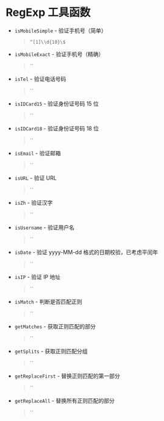 # RegExp 工具函数

- `isMobileSimple` - 验证手机号（简单）
  
  > `^[1]\\d{10}\$`
- `isMobileExact` - 验证手机号（精确）
  
  > ``
- `isTel` - 验证电话号码
  
  > ``
- `isIDCard15` - 验证身份证号码 15 位
  
  > ``
- `isIDCard18` - 验证身份证号码 18 位
  
  > ``
- `isEmail` - 验证邮箱
  
  > ``
- `isURL` - 验证 URL
  
  > ``
- `isZh` - 验证汉字
  
  > ``
- `isUsername` - 验证用户名
  
  > ``
- `isDate` - 验证 yyyy-MM-dd 格式的日期校验，已考虑平闰年
  
  > ``
- `isIP` - 验证 IP 地址
  
  > ``
- `isMatch` - 判断是否匹配正则
  
  > ``
- `getMatches` - 获取正则匹配的部分
  
  > ``
- `getSplits` - 获取正则匹配分组
  
  > ``
- `getReplaceFirst` - 替换正则匹配的第一部分
  
  > ``
- `getReplaceAll` - 替换所有正则匹配的部分
  
  > ``
